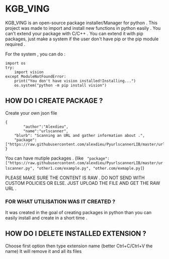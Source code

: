 # KGB_VING
KGB_VING is an open-source package installer/Manager for python .
This project was made to import and install new functions in python easily . You can't extend your package with C/C++ . You can extend it with pip packages, just make a system if the user don't have pip or the pip module required  .

For the system , you can do :

```
import os
try:
	import vision
except ModuleNotFoundError:
	print("You don't have vision installed!Installing...")
	os.system("python -m pip install vision")
```


## HOW DO I CREATE PACKAGE ?

Create your own json file

```
{
        "author":"Alexdieu",
        "name":"urlscanner",
	"blurb": "Scanning an URL and gather information about .",
	"package":["https://raw.githubusercontent.com/alexdieu/PyurlscannerLIB/master/urlscanner.py"]
}
```

You can have mutiple packages . (like ` "package":["https://raw.githubusercontent.com/alexdieu/PyurlscannerLIB/master/urlscanner.py", "other1.com/example.py", "other.com/exmaple.py]`)

PLEASE MAKE SURE THE CONTENT IS RAW . DO NOT SEND WITH CUSTOM POLICIES OR ELSE. JUST UPLOAD THE FILE AND GET THE RAW URL .

### FOR WHAT UTILISATION WAS IT CREATED ?

It was created in the goal of creating packages in python than you can easily install and create in a short time .


## HOW DO I DELETE INSTALLED EXTENSION ?

Choose first option then type extension name (better Ctrl+C/Ctrl+V the name)
It will remove it and all its files
